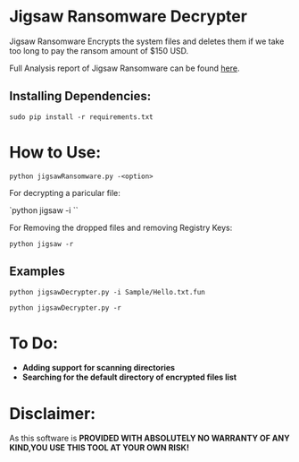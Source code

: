 # **Jigsaw Ransomware Decrypter**

Jigsaw Ransomware Encrypts the system files and deletes them if we take too long to pay the ransom amount of $150 USD.

Full Analysis report of Jigsaw Ransomware can be found [here](https://github.com/saasthavasan/Malware-Analysis-Reports/tree/master/JigsawRansomware/Report).

## **Installing Dependencies**:

`sudo pip install -r requirements.txt`

# **How to Use**:

`python jigsawRansomware.py -<option>`


<Options>
For decrypting a paricular file:

`python jigsaw -i <inputfile Path>``

For Removing the dropped files and removing Registry Keys:

`python jigsaw -r`

## Examples

`python jigsawDecrypter.py -i Sample/Hello.txt.fun`

`python jigsawDecrypter.py -r`


# **To Do**:

* **Adding support for scanning directories**
* **Searching for the default directory of encrypted files list**

# **Disclaimer**:

As this software is **PROVIDED WITH ABSOLUTELY NO WARRANTY OF ANY KIND,YOU USE THIS TOOL AT YOUR OWN RISK!**
